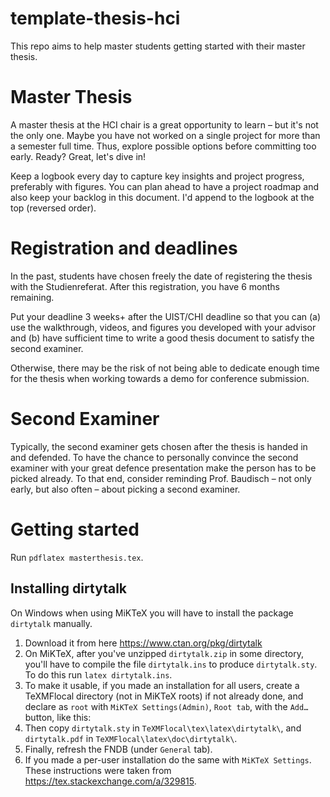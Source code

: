 # template-thesis-hci

This repo aims to help master students getting started with their master thesis.

# Master Thesis

A master thesis at the HCI chair is a great opportunity to learn – but it's not the only one. Maybe you have not worked on a single project for more than a semester full time. Thus, explore possible options before committing too early. 
Ready? Great, let's dive in!

Keep a logbook every day to capture key insights and project progress,  preferably with figures. You can plan ahead to have a project roadmap and also keep your backlog in this document.
I'd append to the logbook at the top (reversed order).

# Registration and deadlines
In the past, students have chosen freely the date of registering the thesis with the Studienreferat. After this registration, you have 6 months remaining. 

Put your deadline 3 weeks+ after the UIST/CHI deadline so that you can 
(a) use the walkthrough, videos, and figures you developed with your advisor and 
(b) have sufficient time to write a good thesis document to satisfy the second examiner.

Otherwise, there may be the risk of not being able to dedicate enough time for the thesis when working towards a demo for conference submission.

# Second Examiner
Typically, the second examiner gets chosen after the thesis is handed in and defended. To have the chance to personally convince the second examiner with your great defence presentation make the person has to be picked already. To that end, consider reminding Prof. Baudisch – not only early, but also often – about picking a second examiner.

# Getting started

Run `pdflatex masterthesis.tex`.

## Installing dirtytalk
On Windows when using MiKTeX you will have to install the package `dirtytalk` manually.
1. Download it from here https://www.ctan.org/pkg/dirtytalk
2. On MiKTeX, after you've unzipped  `dirtytalk.zip` in some directory, you'll have to compile the file `dirtytalk.ins` to produce `dirtytalk.sty`. To do this run `latex dirtytalk.ins`.
3. To make it usable, if you made an installation for all users, create a TeXMFlocal directory (not in MiKTeX roots) if not already done, and declare as `root` with `MiKTeX Settings(Admin)`, `Root tab`, with the `Add…` button, like this: 
4. Then copy `dirtytalk.sty` in `TeXMFlocal\tex\latex\dirtytalk\`, and `dirtytalk.pdf` in `TeXMFlocal\latex\doc\dirtytalk\`.
5. Finally, refresh the FNDB (under `General` tab).
6. If you made a per-user installation do the same with `MiKTeX Settings`.
These instructions were taken from https://tex.stackexchange.com/a/329815.